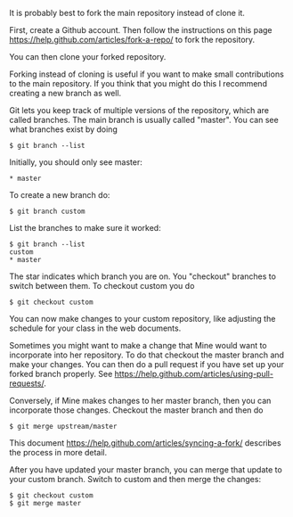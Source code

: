 It is probably best to fork the main repository instead of clone it.

First, create a Github account.  Then follow the instructions on this page <https://help.github.com/articles/fork-a-repo/> to fork the repository.

You can then clone your forked repository.

Forking instead of cloning is useful if you want to make small contributions to the main repository.  If you think that you might do this I recommend creating a new branch as well.

Git lets you keep track of multiple versions of the repository, which are called branches.  The main branch is usually called "master".  You can see what branches exist by doing
```
$ git branch --list
```
Initially, you should only see master:
```
* master
```
To create a new branch do:
```
$ git branch custom
```
List the branches to make sure it worked:
```
$ git branch --list
custom
* master
```
The star indicates which branch you are on.  You "checkout" branches to switch between them.  To checkout custom you do
```
$ git checkout custom
```
You can now make changes to your custom repository, like adjusting the schedule for your class in the web documents.

Sometimes you might want to make a change that Mine would want to incorporate into her repository.  To do that checkout the master branch and make your changes.  You can then do a pull request if you have set up your forked branch properly.  See <https://help.github.com/articles/using-pull-requests/>.

Conversely, if Mine makes changes to her master branch, then you can incorporate those changes.  Checkout the master branch and then do
```
$ git merge upstream/master
```
This document <https://help.github.com/articles/syncing-a-fork/> describes the process in more detail.

After you have updated your master branch, you can merge that update to your custom branch.  Switch to custom and then merge the changes:
```
$ git checkout custom
$ git merge master
```

